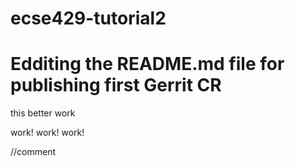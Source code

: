 # ecse429-tutorial2

# Edditing the README.md file for publishing first Gerrit CR

this better work

work! work! work!

//comment